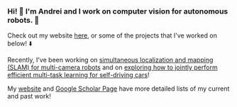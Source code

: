 ### Hi! 👋  I'm Andrei and I work on computer vision for autonomous robots. 🤖

Check out my website [here](https://andreibarsan.github.io), or some of the projects that I've worked on below! ⬇️

Recently, I've been working on [simultaneous localization and mapping (SLAM) for multi-camera robots](https://arxiv.org/abs/2101.06562) and on [exploring how to jointly perform efficient multi-task learning for self-driving cars](https://arxiv.org/abs/2101.06720)! 

My [website](andreibarsan.github.io) and [Google Scholar Page](https://scholar.google.com/citations?hl=en&user=nOj2GykAAAAJ) have more detailed lists of my current and past work!

<!-- ![bouncing blob says hi!](blob.gif) a bit too distracting :/ -->
<!--
**AndreiBarsan/andreibarsan** is a ✨ _special_ ✨ repository because its `README.md` (this file) appears on your GitHub profile.

Here are some ideas to get you started:

- 🔭 I’m currently working on ...
- 🌱 I’m currently learning ...
- 👯 I’m looking to collaborate on ...
- 🤔 I’m looking for help with ...
- 💬 Ask me about ...
- 📫 How to reach me: ...
- 😄 Pronouns: ...
- ⚡ Fun fact: ...
-->
